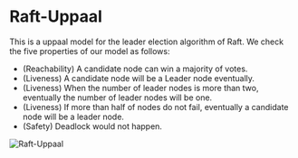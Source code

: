 # Raft-Uppaal

This is a uppaal model for the leader election algorithm of Raft.
We check the five properties of our model as follows:
  - (Reachability) A candidate node can win a majority of votes.
  - (Liveness) A candidate node will be a Leader node eventually.
  - (Liveness) When the number of leader nodes is more than two, eventually the number of leader nodes will be one.
  - (Liveness) If more than half of nodes do not fail, eventually a candidate node will be a leader node.
  - (Safety) Deadlock would not happen.
  
![Raft-Uppaal](https://user-images.githubusercontent.com/1949515/64499079-75b18e80-d2f2-11e9-97d4-817267954219.PNG)

